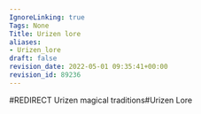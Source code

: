 ```yaml
---
IgnoreLinking: true
Tags: None
Title: Urizen lore
aliases:
- Urizen_lore
draft: false
revision_date: 2022-05-01 09:35:41+00:00
revision_id: 89236
---
```


#REDIRECT Urizen magical traditions#Urizen Lore